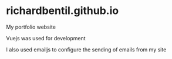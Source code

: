 # richardbentil.github.io
My portfolio website

Vuejs was used for development

I also used emailjs to configure the sending of emails from my site
